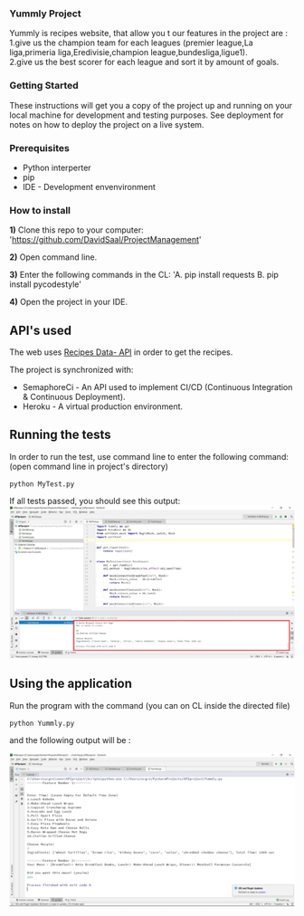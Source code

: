 ### Yummly Project

Yummly is recipes website, that allow you t
our features in the project are : 
	1.give us the champion team for each leagues (premier league,La liga,primeria liga,Eredivisie,champion league,bundesliga,ligue1).  
	2.give us the best scorer for each league and sort it by amount of goals.  

### Getting Started

These instructions will get you a copy of the project up and running on your local machine for development and testing purposes. See deployment for notes on how to deploy the project on a live system.

### Prerequisites

* Python interperter
* pip
* IDE - Development envenvironment

### How to install

__1)__ Clone this repo to your computer:  'https://github.com/DavidSaal/ProjectManagement'

__2)__ Open command line.

__3)__ Enter the following commands in the CL:
      'A.  pip install requests
      B.  pip install pycodestyle'

__4)__ Open the project in your IDE.

## API's used

The web uses [Recipes Data- API](https://yummly.com) in order to get the recipes.  

The project is synchronized with:
* SemaphoreCi - An API used to implement CI/CD (Continuous Integration & Continuous Deployment).
* Heroku - A virtual production environment.

## Running the tests

In order to run the test, use command line to enter the following command:
(open command line in project's directory)
```
python MyTest.py
```
If all tests passed, you should see this output:
![image](https://github.com/DavidSaal/ProjectManagement/blob/master/images/TestsPass.jpg)


## Using the application
Run the program with the command (you can on  CL inside the directed file) 
```
python Yummly.py
```
and the following output will be : 

![image](https://github.com/DavidSaal/ProjectManagement/blob/master/images/ShowFeatures.jpg)
